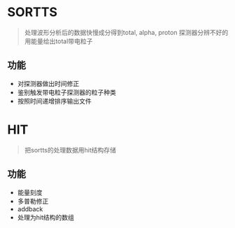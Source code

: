 # SORTTS
> 处理波形分析后的数据快慢成分得到total, alpha, proton
> 探测器分辨不好的用能量给出total带电粒子
## 功能
- 对探测器做出时间修正
- 鉴别触发带电粒子探测器的粒子种类
- 按照时间递增排序输出文件
# HIT
> 把sortts的处理数据用hit结构存储
## 功能
- 能量刻度
- 多普勒修正
- addback
- 处理为hit结构的数组

